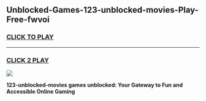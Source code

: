 
## Unblocked-Games-123-unblocked-movies-Play-Free-fwvoi
<h3>
<a href="https://premium76.site?title=123-unblocked-movies&ref=19M">CLICK TO PLAY</a></h3>
<hr>

<h3>
<a href="https://premium76.site?title=123-unblocked-movies&ref=19M">CLICK 2 PLAY</a>
  
</h3>

<a href="https://premium76.site?title=123-unblocked-movies&ref=19M"><img src="https://clearcache.store/games.png"></a>


**123-unblocked-movies games unblocked: Your Gateway to Fun and Accessible Online Gaming**
